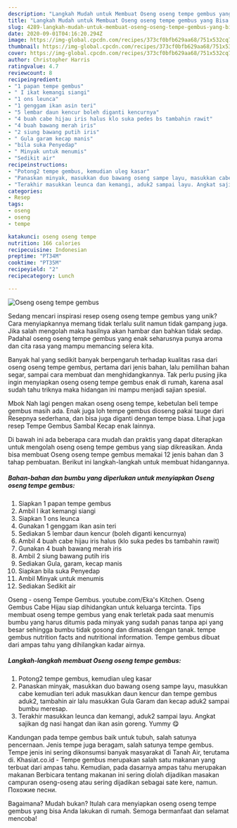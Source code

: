```yaml
---
description: "Langkah Mudah untuk Membuat Oseng oseng tempe gembus yang Bisa Manjain Lidah"
title: "Langkah Mudah untuk Membuat Oseng oseng tempe gembus yang Bisa Manjain Lidah"
slug: 4289-langkah-mudah-untuk-membuat-oseng-oseng-tempe-gembus-yang-bisa-manjain-lidah
date: 2020-09-01T04:16:20.294Z
image: https://img-global.cpcdn.com/recipes/373cf0bfb629aa68/751x532cq70/oseng-oseng-tempe-gembus-foto-resep-utama.jpg
thumbnail: https://img-global.cpcdn.com/recipes/373cf0bfb629aa68/751x532cq70/oseng-oseng-tempe-gembus-foto-resep-utama.jpg
cover: https://img-global.cpcdn.com/recipes/373cf0bfb629aa68/751x532cq70/oseng-oseng-tempe-gembus-foto-resep-utama.jpg
author: Christopher Harris
ratingvalue: 4.7
reviewcount: 8
recipeingredient:
- "1 papan tempe gembus"
- " I ikat kemangi siangi"
- "1 ons leunca"
- "1 genggam ikan asin teri"
- "5 lembar daun kencur boleh diganti kencurnya"
- "4 buah cabe hijau iris halus klo suka pedes bs tambahin rawit"
- "4 buah bawang merah iris"
- "2 siung bawang putih iris"
- " Gula garam kecap manis"
- "bila suka Penyedap"
- " Minyak untuk menumis"
- "Sedikit air"
recipeinstructions:
- "Potong2 tempe gembus, kemudian uleg kasar"
- "Panaskan minyak, masukkan duo bawang oseng sampe layu, masukkan cabe kemudian teri aduk masukkan daun kencur dan tempe gembus aduk2, tambahin air lalu masukkan Gula Garam dan kecap aduk2 sampai bumbu meresap."
- "Terakhir masukkan leunca dan kemangi, aduk2 sampai layu. Angkat sajikan dg nasi hangat dan ikan asin goreng. Yummy 😋"
categories:
- Resep
tags:
- oseng
- oseng
- tempe

katakunci: oseng oseng tempe 
nutrition: 166 calories
recipecuisine: Indonesian
preptime: "PT34M"
cooktime: "PT35M"
recipeyield: "2"
recipecategory: Lunch

---
```



![Oseng oseng tempe gembus](https://img-global.cpcdn.com/recipes/373cf0bfb629aa68/751x532cq70/oseng-oseng-tempe-gembus-foto-resep-utama.jpg)

Sedang mencari inspirasi resep oseng oseng tempe gembus yang unik? Cara menyiapkannya memang tidak terlalu sulit namun tidak gampang juga. Jika salah mengolah maka hasilnya akan hambar dan bahkan tidak sedap. Padahal oseng oseng tempe gembus yang enak seharusnya punya aroma dan cita rasa yang mampu memancing selera kita.

Banyak hal yang sedikit banyak berpengaruh terhadap kualitas rasa dari oseng oseng tempe gembus, pertama dari jenis bahan, lalu pemilihan bahan segar, sampai cara membuat dan menghidangkannya. Tak perlu pusing jika ingin menyiapkan oseng oseng tempe gembus enak di rumah, karena asal sudah tahu triknya maka hidangan ini mampu menjadi sajian spesial.

Mbok Nah lagi pengen makan oseng oseng tempe, kebetulan beli tempe gembus masih ada. Enak juga loh tempe gembus dioseng pakai tauge dari Resepnya sederhana, dan bisa juga diganti dengan tempe biasa. Lihat juga resep Tempe Gembus Sambal Kecap enak lainnya.


Di bawah ini ada beberapa cara mudah dan praktis yang dapat diterapkan untuk mengolah oseng oseng tempe gembus yang siap dikreasikan. Anda bisa membuat Oseng oseng tempe gembus memakai 12 jenis bahan dan 3 tahap pembuatan. Berikut ini langkah-langkah untuk membuat hidangannya.

<!--inarticleads1-->

##### Bahan-bahan dan bumbu yang diperlukan untuk menyiapkan Oseng oseng tempe gembus:

1. Siapkan 1 papan tempe gembus
1. Ambil  I ikat kemangi siangi
1. Siapkan 1 ons leunca
1. Gunakan 1 genggam ikan asin teri
1. Sediakan 5 lembar daun kencur (boleh diganti kencurnya)
1. Ambil 4 buah cabe hijau iris halus (klo suka pedes bs tambahin rawit)
1. Gunakan 4 buah bawang merah iris
1. Ambil 2 siung bawang putih iris
1. Sediakan  Gula, garam, kecap manis
1. Siapkan bila suka Penyedap
1. Ambil  Minyak untuk menumis
1. Sediakan Sedikit air


Oseng - oseng Tempe Gembus. youtube.com/Eka&#39;s Kitchen. Oseng Gembus Cabe Hijau siap dihidangkan untuk keluarga tercinta. Tips membuat oseng tempe gembus yang enak terletak pada saat menumis bumbu yang harus ditumis pada minyak yang sudah panas tanpa api yang besar sehingga bumbu tidak gosong dan dimasak dengan tanak. tempe gembus nutrition facts and nutritional information. Tempe gembus dibuat dari ampas tahu yang dihilangkan kadar airnya. 

<!--inarticleads2-->

##### Langkah-langkah membuat Oseng oseng tempe gembus:

1. Potong2 tempe gembus, kemudian uleg kasar
1. Panaskan minyak, masukkan duo bawang oseng sampe layu, masukkan cabe kemudian teri aduk masukkan daun kencur dan tempe gembus aduk2, tambahin air lalu masukkan Gula Garam dan kecap aduk2 sampai bumbu meresap.
1. Terakhir masukkan leunca dan kemangi, aduk2 sampai layu. Angkat sajikan dg nasi hangat dan ikan asin goreng. Yummy 😋


Kandungan pada tempe gembus baik untuk tubuh, salah satunya pencernaan. Jenis tempe juga beragam, salah satunya tempe gembus. Tempe jenis ini sering dikonsumsi banyak masyarakat di Tanah Air, terutama di. Khasiat.co.id - Tempe gembus merupakan salah satu makanan yang terbuat dari ampas tahu. Kemudian, pada dasarnya ampas tahu merupakan makanan Berbicara tentang makanan ini sering diolah dijadikan masakan campuran oseng-oseng atau sering dijadikan sebagai sate kere, namun. Похожие песни. 

Bagaimana? Mudah bukan? Itulah cara menyiapkan oseng oseng tempe gembus yang bisa Anda lakukan di rumah. Semoga bermanfaat dan selamat mencoba!
